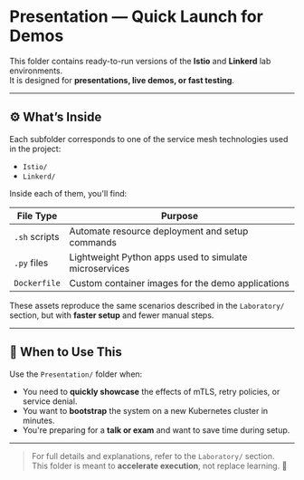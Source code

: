 # Presentation — Quick Launch for Demos

This folder contains ready-to-run versions of the **Istio** and **Linkerd** lab environments.  
It is designed for **presentations, live demos, or fast testing**.

---

## ⚙️ What’s Inside

Each subfolder corresponds to one of the service mesh technologies used in the project:

- `Istio/`  
- `Linkerd/`

Inside each of them, you'll find:

| File Type         | Purpose                                                        |
|-------------------|----------------------------------------------------------------|
| `.sh` scripts     | Automate resource deployment and setup commands                |
| `.py` files       | Lightweight Python apps used to simulate microservices         |
| `Dockerfile`      | Custom container images for the demo applications              |

These assets reproduce the same scenarios described in the `Laboratory/` section, but with **faster setup** and fewer manual steps.

---

## 🧠 When to Use This

Use the `Presentation/` folder when:

- You need to **quickly showcase** the effects of mTLS, retry policies, or service denial.
- You want to **bootstrap** the system on a new Kubernetes cluster in minutes.
- You're preparing for a **talk or exam** and want to save time during setup.

---

> For full details and explanations, refer to the `Laboratory/` section.  
> This folder is meant to **accelerate execution**, not replace learning. 🚀

